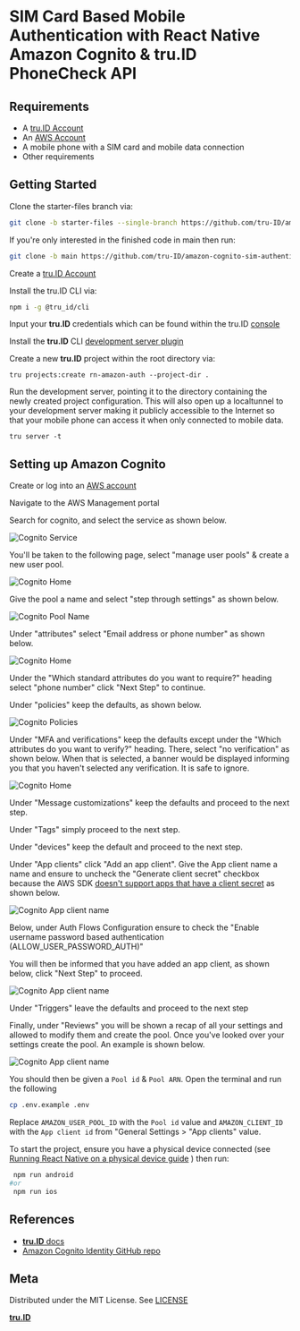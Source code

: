 # SIM Card Based Mobile Authentication with React Native Amazon Cognito & **tru.ID** PhoneCheck API

## Requirements

- A [tru.ID Account](https://tru.id)
- An [AWS Account](https://console.aws.amazon.com)
- A mobile phone with a SIM card and mobile data connection
- Other requirements

## Getting Started

Clone the starter-files branch via:

```bash
git clone -b starter-files --single-branch https://github.com/tru-ID/amazon-cognito-sim-authentication.git
```

If you're only interested in the finished code in main then run:

```bash
git clone -b main https://github.com/tru-ID/amazon-cognito-sim-authentication.git
```

Create a [tru.ID Account](https://tru.id)

Install the tru.ID CLI via:

```bash
npm i -g @tru_id/cli

```

Input your **tru.ID** credentials which can be found within the tru.ID [console](https://developer.tru.id/console)

Install the **tru.ID** CLI [development server plugin](https://github.com/tru-ID/cli-plugin-dev-server)

Create a new **tru.ID** project within the root directory via:

```
tru projects:create rn-amazon-auth --project-dir .
```

Run the development server, pointing it to the directory containing the newly created project configuration. This will also open up a localtunnel to your development server making it publicly accessible to the Internet so that your mobile phone can access it when only connected to mobile data.

```
tru server -t
```

## Setting up Amazon Cognito

Create or log into an [AWS account](https://console.aws.amazon.com)

Navigate to the AWS Management portal

Search for cognito, and select the service as shown below.

![Cognito Service](./readme-assets/service.png)

You'll be taken to the following page, select "manage user pools" & create a new user pool.

![Cognito Home](./readme-assets/cognito-home.png)

Give the pool a name and select "step through settings" as shown below.

![Cognito Pool Name](./readme-assets/pool-name.png)

Under "attributes" select "Email address or phone number" as shown below.

![Cognito Home](./readme-assets/attributes-1.png)

Under the "Which standard attributes do you want to require?" heading select "phone number" click "Next Step" to continue.

Under "policies" keep the defaults, as shown below.

![Cognito Policies](./readme-assets/policies.png)

Under "MFA and verifications" keep the defaults except under the "Which attributes do you want to verify?" heading. There, select "no verification" as shown below. When that is selected, a banner would be displayed informing you that you haven't selected any verification. It is safe to ignore.

![Cognito Home](./readme-assets/MFA.png)

Under "Message customizations" keep the defaults and proceed to the next step.

Under "Tags" simply proceed to the next step.

Under "devices" keep the default and proceed to the next step.

Under "App clients" click "Add an app client". Give the App client name a name and ensure to uncheck the "Generate client secret" checkbox because the AWS SDK [doesn't support apps that have a client secret](https://github.com/aws-amplify/amplify-js/tree/master/packages/amazon-cognito-identity-js#configuration) as shown below.

![Cognito App client name](./readme-assets/app-client-name.png)

Below, under Auth Flows Configuration ensure to check the "Enable username password based authentication (ALLOW_USER_PASSWORD_AUTH)"

You will then be informed that you have added an app client, as shown below, click "Next Step" to proceed.

![Cognito App client name](./readme-assets/app-client-name-2.png)

Under "Triggers" leave the defaults and proceed to the next step

Finally, under "Reviews" you will be shown a recap of all your settings and allowed to modify them and create the pool. Once you've looked over your settings create the pool. An example is shown below.

![Cognito App client name](./readme-assets/review.png)

You should then be given a `Pool id` & `Pool ARN`. Open the terminal and run the following

```bash
cp .env.example .env
```

Replace `AMAZON_USER_POOL_ID` with the `Pool id` value and `AMAZON_CLIENT_ID` with the `App client id` from "General Settings > "App clients" value.

To start the project, ensure you have a physical device connected (see [Running React Native on a physical device guide](https://reactnative.dev/docs/running-on-device) ) then run:

```bash
 npm run android
#or
 npm run ios
```

## References

- [**tru.ID** docs](https://developer.tru.id/docs)
- [Amazon Cognito Identity GitHub repo](https://github.com/aws-amplify/amplify-js/tree/master/packages/amazon-cognito-identity-js)

## Meta

Distributed under the MIT License. See [LICENSE](https://github.com/tru-ID/amazon-cognito-sim-swap-detection/blob/main/LICENSE.md)

[**tru.ID**](https://tru.id)
